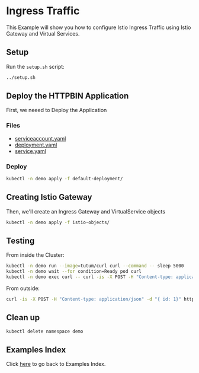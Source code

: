 # Ingress Traffic

This Example will show you how to configure Istio Ingress Traffic using Istio Gateway and Virtual Services.

## Setup

Run the ```setup.sh``` script:

```bash
../setup.sh
```

## Deploy the HTTPBIN Application

First, we neeed to Deploy the Application

### Files

- [serviceaccount.yaml](default-deployment/serviceaccount.yaml)
- [deployment.yaml](default-deployment/deployment.yaml)
- [service.yaml](default-deployment/service.yaml)

### Deploy

```bash
kubectl -n demo apply -f default-deployment/
```

## Creating Istio Gateway

Then, we'll create an Ingress Gateway and VirtualService objects

```bash
kubectl -n demo apply -f istio-objects/
```

## Testing

From inside the Cluster:

```bash
kubectl -n demo run --image=tutum/curl curl --command -- sleep 5000
kubectl -n demo wait --for condition=Ready pod curl
kubectl -n demo exec curl -- curl -is -X POST -H "Content-type: application/json" -d "{ id: 1}" httpbin.demo.svc.cluster.local:8000/post
```

From outside:

```bash
curl -is -X POST -H "Content-type: application/json" -d "{ id: 1}" httpbin.example.com/post
```

## Clean up

```bash
kubectl delete namespace demo
```

## Examples Index

Click [here](../README.md) to go back to Examples Index.
